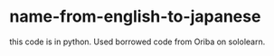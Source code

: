 # name-from-english-to-japanese
this code is in python. Used borrowed code from Oriba on sololearn.

